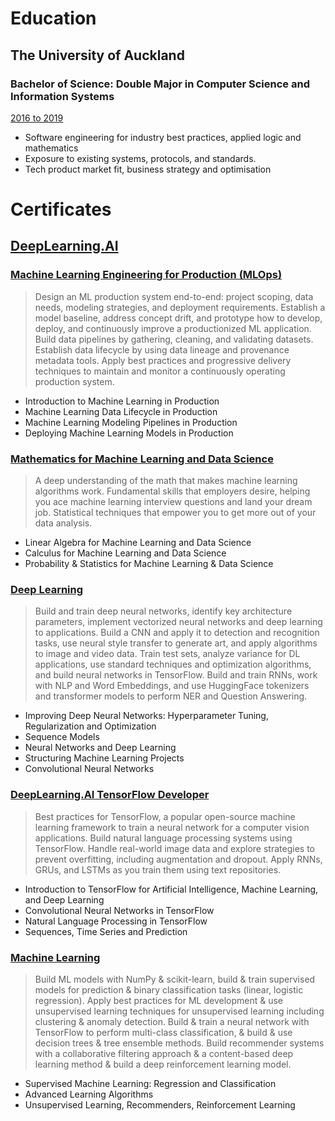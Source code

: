 # Education 

## The University of Auckland
### Bachelor of Science: Double Major in Computer Science and Information Systems
[2016 to 2019](https://graduatesearch.auckland.ac.nz/home)
- Software engineering for industry best practices, applied logic and mathematics
- Exposure to existing systems, protocols, and standards.
- Tech product market fit, business strategy and optimisation

# Certificates

## [DeepLearning.AI](https://www.deeplearning.ai/)

### [Machine Learning Engineering for Production (MLOps)](https://coursera.org/share/66692fb0a4942960fc6a949ee67e1041)

> Design an ML production system end-to-end: project scoping, data needs, modeling strategies, and deployment requirements. Establish a model baseline, address concept drift, and prototype how to develop, deploy, and continuously improve a productionized ML application. Build data pipelines by gathering, cleaning, and validating datasets. Establish data lifecycle by using data lineage and provenance metadata tools. Apply best practices and progressive delivery techniques to maintain and monitor a continuously operating production system.

- Introduction to Machine Learning in Production
- Machine Learning Data Lifecycle in Production
- Machine Learning Modeling Pipelines in Production
- Deploying Machine Learning Models in Production

### [Mathematics for Machine Learning and Data Science](https://coursera.org/share/5596f4b2b52fa14e5cdda202f25ed09a)

> A deep understanding of the math that makes machine learning algorithms work. Fundamental skills that employers desire, helping you ace machine learning interview questions and land your dream job. Statistical techniques that empower you to get more out of your data analysis.

- Linear Algebra for Machine Learning and Data Science
- Calculus for Machine Learning and Data Science
- Probability & Statistics for Machine Learning & Data Science

### [Deep Learning](https://coursera.org/share/8560a0f238b473e851bcb5f1c1c18ad8)

> Build and train deep neural networks, identify key architecture parameters, implement vectorized neural networks and deep learning to applications. Build a CNN and apply it to detection and recognition tasks, use neural style transfer to generate art, and apply algorithms to image and video data. Train test sets, analyze variance for DL applications, use standard techniques and optimization algorithms, and build neural networks in TensorFlow. Build and train RNNs, work with NLP and Word Embeddings, and use HuggingFace tokenizers and transformer models to perform NER and Question Answering.

- Improving Deep Neural Networks: Hyperparameter Tuning, Regularization and Optimization
- Sequence Models
- Neural Networks and Deep Learning
- Structuring Machine Learning Projects
- Convolutional Neural Networks

### [DeepLearning.AI TensorFlow Developer](https://coursera.org/share/c46aa817576a402361d9ab1231727ff1)

> Best practices for TensorFlow, a popular open-source machine learning framework to train a neural network for a computer vision applications. Build natural language processing systems using TensorFlow. Handle real-world image data and explore strategies to prevent overfitting, including augmentation and dropout. Apply RNNs, GRUs, and LSTMs as you train them using text repositories.

- Introduction to TensorFlow for Artificial Intelligence, Machine Learning, and Deep Learning
- Convolutional Neural Networks in TensorFlow
- Natural Language Processing in TensorFlow
- Sequences, Time Series and Prediction

### [Machine Learning](https://coursera.org/share/8357b1ffda1127f345b037a9bf8df616)

> Build ML models with NumPy & scikit-learn, build & train supervised models for prediction & binary classification tasks (linear, logistic regression). Apply best practices for ML development & use unsupervised learning techniques for unsupervised learning including clustering & anomaly detection. Build & train a neural network with TensorFlow to perform multi-class classification, & build & use decision trees & tree ensemble methods. Build recommender systems with a collaborative filtering approach & a content-based deep learning method & build a deep reinforcement learning model.

- Supervised Machine Learning: Regression and Classification
- Advanced Learning Algorithms
- Unsupervised Learning, Recommenders, Reinforcement Learning

